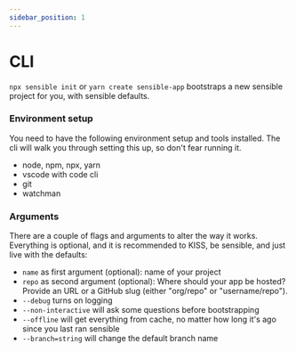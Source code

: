 ```yaml
---
sidebar_position: 1
---
```


# CLI

`npx sensible init` or `yarn create sensible-app` bootstraps a new sensible project for you, with sensible defaults.

### Environment setup

You need to have the following environment setup and tools installed. The cli will walk you through setting this up, so don't fear running it.

- node, npm, npx, yarn
- vscode with code cli
- git
- watchman

### Arguments

There are a couple of flags and arguments to alter the way it works. Everything is optional, and it is recommended to KISS, be sensible, and just live with the defaults:

- `name` as first argument (optional): name of your project
- `repo` as second argument (optional): Where should your app be hosted? Provide an URL or a GitHub slug (either "org/repo" or "username/repo").
- `--debug` turns on logging
- `--non-interactive` will ask some questions before bootstrapping
- `--offline` will get everything from cache, no matter how long it's ago since you last ran sensible
- `--branch=string` will change the default branch name
